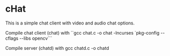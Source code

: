 cHat
====

This is a simple chat client with video and audio chat options.

Compile chat client (chat) with 
``gcc chat.c -o chat -lncurses `pkg-config --cflags --libs opencv```

Compile server (chatd) with
gcc chatd.c -o chatd
